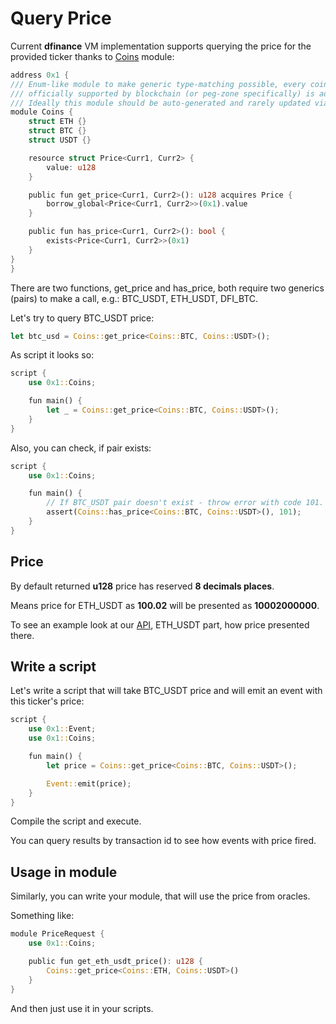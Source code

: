 # Query Price

Current **dfinance** VM implementation supports querying the price for the provided ticker thanks to [Coins](https://github.com/dfinance/dvm/blob/v0.4.0/lang/stdlib/coins.move) module:

```rust
address 0x1 {
/// Enum-like module to make generic type-matching possible, every coin which is
/// officially supported by blockchain (or peg-zone specifically) is added here.
/// Ideally this module should be auto-generated and rarely updated via consensus
module Coins {
    struct ETH {}
    struct BTC {}
    struct USDT {}

    resource struct Price<Curr1, Curr2> {
        value: u128
    }

    public fun get_price<Curr1, Curr2>(): u128 acquires Price {
        borrow_global<Price<Curr1, Curr2>>(0x1).value
    }

    public fun has_price<Curr1, Curr2>(): bool {
        exists<Price<Curr1, Curr2>>(0x1)
    }
}
}
```

There are two functions, get_price and has_price, both require two generics \(pairs\) to make a call, e.g.: BTC\_USDT, ETH\_USDT, DFI\_BTC.

Let's try to query BTC\_USDT price:

```rust
let btc_usd = Coins::get_price<Coins::BTC, Coins::USDT>();
```

As script it looks so:

```rust
script {
    use 0x1::Coins;

    fun main() {
        let _ = Coins::get_price<Coins::BTC, Coins::USDT>();
    }
}
```

Also, you can check, if pair exists:

```rust
script {
    use 0x1::Coins;

    fun main() {
        // If BTC_USDT pair doesn't exist - throw error with code 101.
        assert(Coins::has_price<Coins::BTC, Coins::USDT>(), 101);
    }
}
```

## Price

By default returned **u128** price has reserved **8 decimals places**.

Means price for ETH\_USDT as **100.02** will be presented as **10002000000**.

To see an example look at our [API](https://rest.testnet.dfinance.co/oracle/currentprice/btc_usdt), ETH\_USDT part, how price presented there.

## Write a script

Let's write a script that will take BTC\_USDT price and will emit an event with this ticker's price:

```rust
script {
    use 0x1::Event;
    use 0x1::Coins;

    fun main() {
        let price = Coins::get_price<Coins::BTC, Coins::USDT>();

        Event::emit(price);
    }
}
```

Compile the script and execute.

You can query results by transaction id to see how events with price fired.

## Usage in module

Similarly, you can write your module, that will use the price from oracles.

Something like:

```rust
module PriceRequest {
    use 0x1::Coins;

    public fun get_eth_usdt_price(): u128 {
        Coins::get_price<Coins::ETH, Coins::USDT>()
    }
}
```

And then just use it in your scripts.
